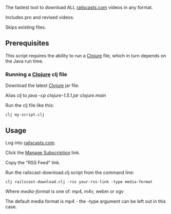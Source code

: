 The fastest tool to download ALL [railscasts.com](http://railscasts.com) videos in any format.

Includes pro and revised videos.

Skips existing files.

## Prerequisites

This script requires the ability to run a [Clojure](http://clojure.org/downloads) file, which in turn depends on the Java run time.

### Running a [Clojure](http://clojure.org/downloads) clj file

Download the latest [Clojure](http://clojure.org/downloads) jar file.

Alias _clj_ to _java -cp clojure-1.5.1.jar clojure.main_

Run the clj file like this:

    clj my-script.clj

## Usage

Log into [railscasts.com](http://railscasts.com).

Click the [Manage Subscription](https://railscasts.com/subscriptions/current) link.

Copy the "RSS Feed" link.

Run the railscast-download.clj script from the command line:

    clj railscast-download.clj -rss your-rss-link -type media-format

Where _media-format_ is one of: mp4, m4v, webm or ogv

The default media format is mp4 - the -type argument can be left out in this case.
